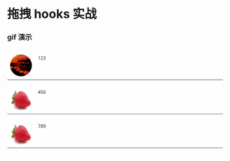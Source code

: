 # 拖拽 hooks 实战

### gif 演示

![](https://raw.githubusercontent.com/LingHS/draggable/master/draggable-demo.gif)
